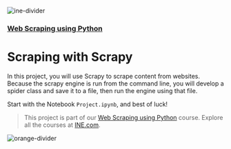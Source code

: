 ![ine-divider](https://user-images.githubusercontent.com/7065401/92672068-398e8080-f2ee-11ea-82d6-ad53f7feb5c0.png)

### [Web Scraping using Python](https://my.ine.com/course/web-scraping-using-python/21153e80-972c-4109-b59f-279775731e73)

# Scraping with Scrapy

In this project, you will use Scrapy to scrape content from websites.  Because the scrapy engine is run from the command line, you will develop a spider class and save it to a file, then run the engine using that file.  

Start with the Notebook `Project.ipynb`, and best of luck!

> This project is part of our [Web Scraping using Python](https://my.ine.com/course/web-scraping-using-python/21153e80-972c-4109-b59f-279775731e73) course. Explore all the courses at [INE.com](https://ine.com/).

![orange-divider](https://user-images.githubusercontent.com/7065401/92672455-187a5f80-f2ef-11ea-890c-40be9474f7b7.png)
